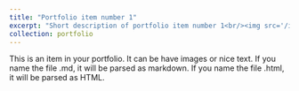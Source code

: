 ```yaml
---
title: "Portfolio item number 1"
excerpt: "Short description of portfolio item number 1<br/><img src='/images/stretch.gif'>"
collection: portfolio
---
```


This is an item in your portfolio. It can be have images or nice text. If you name the file .md, it will be parsed as markdown. If you name the file .html, it will be parsed as HTML. 
